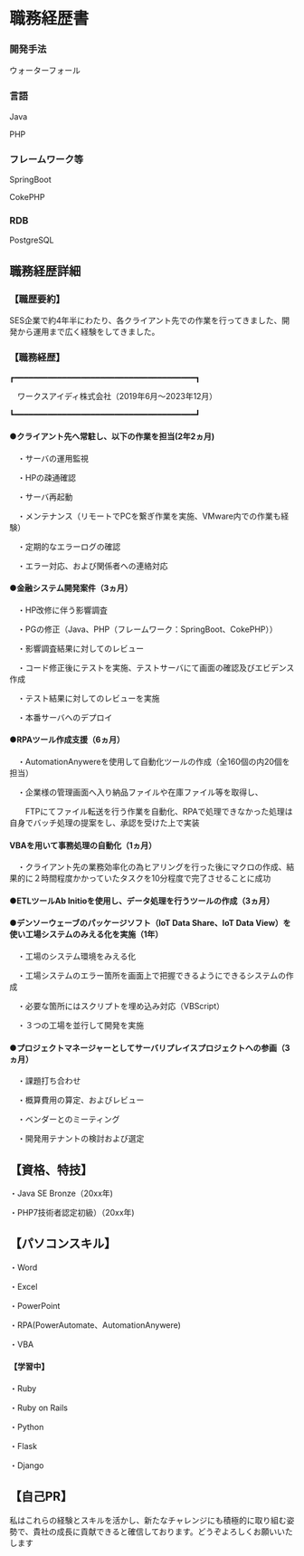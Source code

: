 # 職務経歴書

### 開発手法

ウォーターフォール

### 言語

Java

PHP

### フレームワーク等

SpringBoot

CokePHP

### RDB

PostgreSQL


## 職務経歴詳細

### 【職歴要約】

SES企業で約4年半にわたり、各クライアント先での作業を行ってきました、開発から運用まで広く経験をしてきました。

### 【職務経歴】

┏━━━━━━━━━━━━━━━━━━━━━━━━━━━━━━━━━━━━━━┓

　ワークスアイディ株式会社（2019年6月～2023年12月）
 
┗━━━━━━━━━━━━━━━━━━━━━━━━━━━━━━━━━━━━━━┛

#### ●クライアント先へ常駐し、以下の作業を担当(2年2ヵ月)
 
　・サーバの運用監視
  
　・HPの疎通確認
  
　・サーバ再起動
  
　・メンテナンス（リモートでPCを繋ぎ作業を実施、VMware内での作業も経験）

　・定期的なエラーログの確認
  
　・エラー対応、および関係者への連絡対応


#### ●金融システム開発案件（3ヵ月）

　・HP改修に伴う影響調査
 
　・PGの修正（Java、PHP（フレームワーク：SpringBoot、CokePHP））
 
　・影響調査結果に対してのレビュー
  
　・コード修正後にテストを実施、テストサーバにて画面の確認及びエビデンス作成
  
　・テスト結果に対してのレビューを実施
  
　・本番サーバへのデプロイ


#### ●RPAツール作成支援（6ヵ月）
 
　・AutomationAnywereを使用して自動化ツールの作成（全160個の内20個を担当）
  
　・企業様の管理画面へ入り納品ファイルや在庫ファイル等を取得し、
  
　　FTPにてファイル転送を行う作業を自動化、RPAで処理できなかった処理は自身でバッチ処理の提案をし、承認を受けた上で実装

#### VBAを用いて事務処理の自動化（1ヵ月）

　・クライアント先の業務効率化の為ヒアリングを行った後にマクロの作成、結果的に２時間程度かかっていたタスクを10分程度で完了させることに成功
 
#### ●ETLツールAb Initioを使用し、データ処理を行うツールの作成（3ヵ月）

  
#### ●デンソーウェーブのパッケージソフト（IoT Data Share、IoT Data View）を使い工場システムのみえる化を実施（1年）
 
　・工場のシステム環境をみえる化
  
　・工場システムのエラー箇所を画面上で把握できるようにできるシステムの作成
  
　・必要な箇所にはスクリプトを埋め込み対応（VBScript）
  
　・３つの工場を並行して開発を実施


#### ●プロジェクトマネージャーとしてサーバリプレイスプロジェクトへの参画（3ヵ月）
 
　・課題打ち合わせ
  
　・概算費用の算定、およびレビュー
  
　・ベンダーとのミーティング
  
　・開発用テナントの検討および選定


## 【資格、特技】

・Java SE Bronze（20xx年)

・PHP7技術者認定初級）（20xx年)

## 【パソコンスキル】

・Word

・Excel

・PowerPoint

・RPA(PowerAutomate、AutomationAnywere)

・VBA
#### 【学習中】

・Ruby

・Ruby on Rails

・Python

・Flask

・Django

## 【自己PR】

私はこれらの経験とスキルを活かし、新たなチャレンジにも積極的に取り組む姿勢で、貴社の成長に貢献できると確信しております。どうぞよろしくお願いいたします
